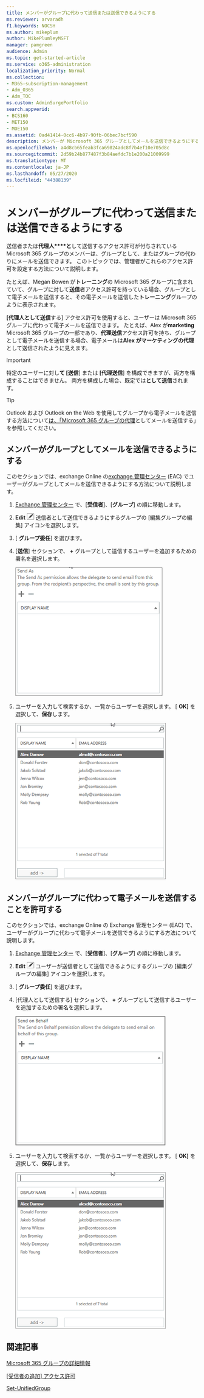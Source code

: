```yaml
---
title: メンバーがグループに代わって送信または送信できるようにする
ms.reviewer: arvaradh
f1.keywords: NOCSH
ms.author: mikeplum
author: MikePlumleyMSFT
manager: pamgreen
audience: Admin
ms.topic: get-started-article
ms.service: o365-administration
localization_priority: Normal
ms.collection:
- M365-subscription-management
- Adm_O365
- Adm_TOC
ms.custom: AdminSurgePortfolio
search.appverid:
- BCS160
- MET150
- MOE150
ms.assetid: 0ad41414-0cc6-4b97-90fb-06bec7bcf590
description: メンバーが Microsoft 365 グループとしてメールを送信できるようにする方法、または Microsoft 365 グループの代理としてメールを送信できるようにする方法について説明します。
ms.openlocfilehash: a4d8cb65feab3fca69824adc8f7b4ef10e705d8c
ms.sourcegitcommit: 2d59b24b877487f3b84aefdc7b1e200a21009999
ms.translationtype: MT
ms.contentlocale: ja-JP
ms.lasthandoff: 05/27/2020
ms.locfileid: "44388139"
---
```

# <a name="allow-members-to-send-as-or-send-on-behalf-of-a-group"></a>メンバーがグループに代わって送信または送信できるようにする

送信者または**代理人****と**して送信するアクセス許可が付与されている Microsoft 365 グループのメンバーは、グループとして、またはグループの代わりにメールを送信できます。 このトピックでは、管理者がこれらのアクセス許可を設定する方法について説明します。
  
たとえば、Megan Bowen が**トレーニング**の Microsoft 365 グループに含まれていて、グループに対して**送信**者アクセス許可を持っている場合、グループとして電子メールを送信すると、その電子メールを送信した**トレーニング**グループのように表示されます。 
  
**[代理人として送信**する] アクセス許可を使用すると、ユーザーは Microsoft 365 グループに代わって電子メールを送信できます。 たとえば、Alex が**marketing** Microsoft 365 グループの一部であり、**代理送信**アクセス許可を持ち、グループとして電子メールを送信する場合、電子メールは**Alex がマーケティングの代理**として送信されたように見えます。

> [!IMPORTANT]
> 特定のユーザーに対し**て [送信**] または **[代理送信**] を構成できますが、両方を構成することはできません。 両方を構成した場合、既定では**として送信**されます。

> [!TIP]
> Outlook および Outlook on the Web を使用してグループから電子メールを送信する方法について[は、「Microsoft 365 グループの代理](https://support.office.com/article/0f4964af-aec6-484b-a65c-0434df8cdb6b.aspx)としてメールを送信する」を参照してください。
    
## <a name="allow-members-to-send-email-as-a-group"></a>メンバーがグループとしてメールを送信できるようにする

このセクションでは、exchange Online の[exchange 管理センター](https://go.microsoft.com/fwlink/p/?linkid=2059104) (EAC) でユーザーがグループとしてメールを送信できるようにする方法について説明します。
  
1. <a href="https://go.microsoft.com/fwlink/p/?linkid=2059104" target="_blank">Exchange 管理センター</a> で、[**受信者**]、[**グループ**] の順に移動します。
    
2. **Edit** ![ ユーザーが ](../../media/0cfcb590-dc51-4b4f-9276-bb2ce300d87e.png) 送信者として送信できるようにするグループの [編集グループの編集] アイコンを選択します。   
    
3. [ **グループ委任**] を選びます。
    
4. [**送信**] セクションで、 **+** グループとして送信するユーザーを追加するための署名を選択します。 
    
    ![プラス記号を選択して、Microsoft 365 グループとして送信するユーザーを追加します。](../../media/1df167f6-1eff-4f98-9ecd-4230fab46557.png)
  
5. ユーザーを入力して検索するか、一覧からユーザーを選択します。 [ **OK]** を選択して、**保存**します。
    
    ![リストからユーザーを検索または選択するには、「」と入力します。](../../media/522919cf-664c-4a25-8076-c51c8c9fbe43.png)
  
## <a name="allow-members-to-send-email-on-behalf-of-a-group"></a>メンバーがグループに代わって電子メールを送信することを許可する

このセクションでは、exchange Online の Exchange 管理センター (EAC) で、ユーザーがグループに代わって電子メールを送信できるようにする方法について説明します。
  
1. <a href="https://go.microsoft.com/fwlink/p/?linkid=2059104" target="_blank">Exchange 管理センター</a> で、[**受信者**]、[**グループ**] の順に移動します。
    
2. **Edit** ![ ](../../media/0cfcb590-dc51-4b4f-9276-bb2ce300d87e.png) ユーザーが送信者として送信できるようにするグループの [編集グループの編集] アイコンを選択します。 
    
3. [ **グループ委任**] を選びます。
    
4. [代理人として送信する] セクションで、 **+** グループとして送信するユーザーを追加するための署名を選択します。 
    
    ![プラス記号を選択して、Microsoft 365 グループとして送信するユーザーを追加します。](../../media/2bae0579-8907-4d6b-8920-ddd6555897b4.png)
  
5. ユーザーを入力して検索するか、一覧からユーザーを選択します。 [ **OK]** を選択して、**保存**します。
    
    ![リストからユーザーを検索または選択するには、「」と入力します。](../../media/522919cf-664c-4a25-8076-c51c8c9fbe43.png)

## <a name="related-articles"></a>関連記事

[Microsoft 365 グループの詳細情報](https://support.office.com/article/learn-about-office-365-groups-b565caa1-5c40-40ef-9915-60fdb2d97fa2)

[[受信者の追加] アクセス許可](https://go.microsoft.com/fwlink/p/?LinkId=723960)

[Set-UnifiedGroup](https://go.microsoft.com/fwlink/p/?LinkId=616189)
